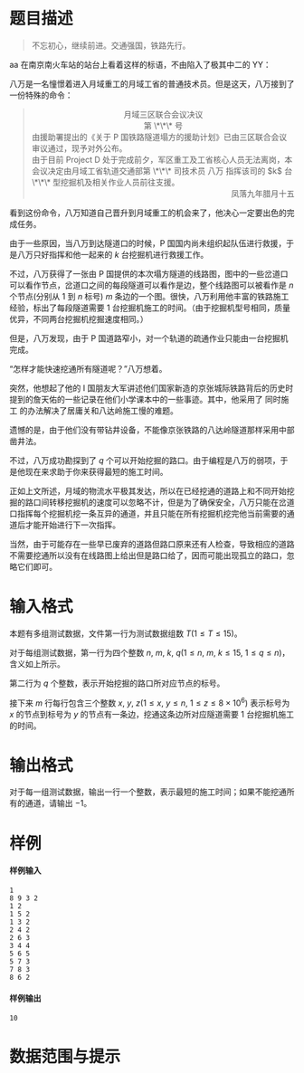 
# 题目描述

> 不忘初心，继续前进。交通强国，铁路先行。

aa 在南京南火车站的站台上看着这样的标语，不由陷入了极其中二的 YY：

八万是一名憧憬着进入月域重工的月域工省的普通技术员。但是这天，八万接到了一份特殊的命令：

> <center>月域三区联合会议决议</center>
> <center>第 \*\*\* 号</center>
> <div>由援助署提出的《关于 P 国铁路隧道塌方的援助计划》已由三区联合会议审议通过，现予对外公布。</div>
> 
> <div>由于目前 Project D 处于完成前夕，军区重工及工省核心人员无法离岗，本会议决定由月域工省轨道交通部第 \*\*\* 司技术员 八万 指挥该司的 $k$ 台 \*\*\* 型挖掘机及相关作业人员前往支援。</div>
> 
> <div style="text-align:right">凤落九年腊月十五</div>

看到这份命令，八万知道自己晋升到月域重工的机会来了，他决心一定要出色的完成任务。

由于一些原因，当八万到达隧道口的时候，P 国国内尚未组织起队伍进行救援，于是八万只好指挥和他一起来的 $k$ 台挖掘机进行救援工作。

不过，八万获得了一张由 P 国提供的本次塌方隧道的线路图，图中的一些岔道口可以看作节点，岔道口之间的每段隧道可以看作是边，整个线路图可以被看作是 $n$ 个节点(分别从 $1$ 到 $n$ 标号) $m$ 条边的一个图。很快，八万利用他丰富的铁路施工经验，标出了每段隧道需要 $1$ 台挖掘机施工的时间。（由于挖掘机型号相同，质量优异，不同两台挖掘机挖掘速度相同。）

但是，八万发现，由于 P 国道路窄小，对一个轨道的疏通作业只能由一台挖掘机完成。

“怎样才能快速挖通所有隧道呢？”八万想着。

突然，他想起了他的 I 国朋友大军讲述他们国家新造的京张城际铁路背后的历史时提到的詹天佑的一些记录在他们小学课本中的一些事迹。其中，他采用了 同时施工 的办法解决了居庸关和八达岭施工慢的难题。

遗憾的是，由于他们没有带钻井设备，不能像京张铁路的八达岭隧道那样采用中部凿井法。

不过，八万成功勘探到了 $q$ 个可以开始挖掘的路口。由于编程是八万的弱项，于是他现在来求助于你来获得最短的施工时间。

正如上文所述，月域的物流水平极其发达，所以在已经挖通的道路上和不同开始挖掘的路口间转移挖掘机的速度可以忽略不计，但是为了确保安全，八万只能在岔道口指挥每个挖掘机挖一条互异的通道，并且只能在所有挖掘机挖完他当前需要的通道后才能开始进行下一次指挥。

当然，由于可能存在一些早已废弃的道路但路口原来还有人检查，导致相应的道路不需要挖通所以没有在线路图上给出但是路口给了，因而可能出现孤立的路口，忽略它们即可。

# 输入格式

本题有多组测试数据，文件第一行为测试数据组数 $T(1\leq T\leq 15)$。

对于每组测试数据，第一行为四个整数 $n,\ m,\ k,\ q(1\leq n,\ m,\ k\leq 15,\ 1\leq q\leq n)$，含义如上所示。

第二行为 $q$ 个整数，表示开始挖掘的路口所对应节点的标号。

接下来 $m$ 行每行包含三个整数 $x,\ y,\ z(1\leq x,\ y\leq n,\ 1\leq z\leq 8\times 10^6)$ 表示标号为 $x$ 的节点到标号为 $y$ 的节点有一条边，挖通这条边所对应隧道需要 $1$ 台挖掘机施工的时间。

# 输出格式

对于每一组测试数据，输出一行一个整数，表示最短的施工时间；如果不能挖通所有的通道，请输出 $-1$。

# 样例

#### 样例输入

```plain
1
8 9 3 2
1 2
1 5 2
1 3 2
2 4 2
2 6 3
3 4 4
5 6 5
5 7 3
7 8 3
8 6 2
```

#### 样例输出

```plain
10
```

# 数据范围与提示



